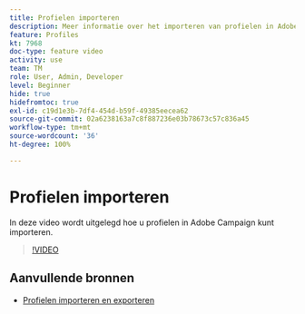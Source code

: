 ```yaml
---
title: Profielen importeren
description: Meer informatie over het importeren van profielen in Adobe Campaign
feature: Profiles
kt: 7968
doc-type: feature video
activity: use
team: TM
role: User, Admin, Developer
level: Beginner
hide: true
hidefromtoc: true
exl-id: c19d1e3b-7df4-454d-b59f-49385eecea62
source-git-commit: 02a6238163a7c8f887236e03b78673c57c836a45
workflow-type: tm+mt
source-wordcount: '36'
ht-degree: 100%

---
```


# Profielen importeren

In deze video wordt uitgelegd hoe u profielen in Adobe Campaign kunt importeren.

>[!VIDEO](https://video.tv.adobe.com/v/25608?quality=12)

## Aanvullende bronnen

- [Profielen importeren en exporteren](https://experienceleague.adobe.com/docs/campaign-classic/using/getting-started/profile-management/exporting-and-importing-profiles.html?lang=nl)
